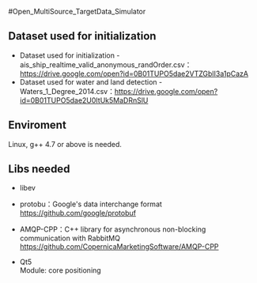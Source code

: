 #Open_MultiSource_TargetData_Simulator
## Dataset used for initialization  
- Dataset used for initialization - ais_ship_realtime_valid_anonymous_randOrder.csv：https://drive.google.com/open?id=0B01TUPO5dae2VTZGblI3a1pCazA  
- Dataset used for water and land detection - Waters_1_Degree_2014.csv：https://drive.google.com/open?id=0B01TUPO5dae2U0ItUk5MaDRnSlU  

## Enviroment  
Linux, g++ 4.7 or above is needed.  

## Libs needed  
- libev  

- protobu：Google's data interchange format  
https://github.com/google/protobuf  

- AMQP-CPP：C++ library for asynchronous non-blocking communication with RabbitMQ  
https://github.com/CopernicaMarketingSoftware/AMQP-CPP  

- Qt5  
Module: core  positioning 